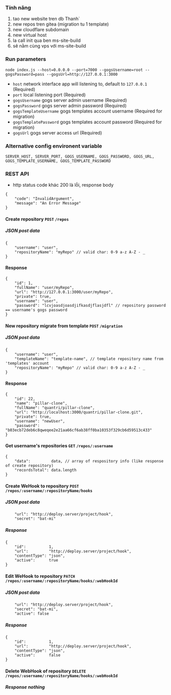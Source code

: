 ### Tính năng

1. tao new website tren db Thanh`
2. new repos tren gitea (migration tu 1 template)
3. new cloudflare subdomain
4. new virtual host
5. la call init qua ben ms-site-build
6. sẽ nằm cùng vps với ms-site-build

### Run parameters
`node index.js --host=0.0.0.0 --port=7000 --gogsUsername=root --gogsPassword=pass --gogsUrl=http://127.0.0.1:3000`
* `host` network interface app will listening to, default to `127.0.0.1` (Required)
* `port` local listening port (Required)
* `gogsUsername` gogs server admin username (Required)
* `gogsPassword` gogs server admin password (Required)
* `gogsTemplateUsername` gogs templates account username (Required for migration)
* `gogsTemplatePassword` gogs templates account password (Required for migration)
* `gogsUrl` gogs server access url (Required)

### Alternative config environent variable
`SERVER_HOST, SERVER_PORT, GOGS_USERNAME, GOGS_PASSWORD, GOGS_URL, GOGS_TEMPLATE_USERNAME, GOGS_TEMPLATE_PASSWORD`

### REST API
* http status code khác 200 là lỗi, response body
```
{
    "code": "InvalidArgument",
    "message": "An Error Message"
}
```

#### Create repository `POST` `/repos`
##### JSON post data
```
{
    "username": "user",
    "repositoryName": "myRepo" // valid char: 0-9 a-z A-Z - _
}
```
#### Response
```
{
    "id": 1,
    "fullName": "user/myRepo",
    "url": "http://127.0.0.1:3000/user/myRepo",
    "private": true,
    "username": "user",
    "password": "lcvjoasdjoasdjifkasdjflasjdfl" // repository password == username's gogs password
}
```

#### New repository migrate from template `POST` `/migration`
##### JSON post data
```
{
    "username": "user",
    "templateName": "template-name", // template repository name from 'templates' account
    "repositoryName": "myRepo" // valid char: 0-9 a-z A-Z - _
}
```
#### Response
```
{
	"id": 22,
	"name": "pillar-clone",
	"fullName": "quantri/pillar-clone",
	"url": "http://localhost:3000/quantri/pillar-clone.git",
	"private": true,
	"username": "newUser",
	"password": "b03ecb72deb6c8qweqee2e21aa66cf6ab38ff0ba10353f329cb6d59513c433"
}
```

#### Get username's repositories `GET` `/repos/:username`
```
{
    "data":         data, // array of respository info (like response of create repository)
    "recordsTotal": data.length
}
```

#### Create WeHook to repository `POST` `/repos/:username/:repositoryName/hooks`
##### JSON post data
```
    "url": "http://deploy.server/project/hook",
    "secret": "bat-mi"
```
##### Response
```
{
    "id":          1,
    "url":         "http://deploy.server/project/hook",
    "contentType": "json",
    "active":      true
}
```

#### Edit WeHook to repository `PATCH` `/repos/:username/:repositoryName/hooks/:webHookId`
##### JSON post data
```
    "url": "http://deploy.server/project/hook",
    "secret": "bat-mi",
    "active": false
```
##### Response
```
{
    "id":          1,
    "url":         "http://deploy.server/project/hook",
    "contentType": "json",
    "active":      false
}
```

#### Delete WebHook of repository `DELETE` `/repos/:username/:repositoryName/hooks/:webHookId`
##### Response nothing

